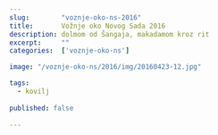```yaml
---
slug:        "voznje-oko-ns-2016"
title:       Vožnje oko Novog Sada 2016
description: dolmom od Šangaja, makadamom kroz rit
excerpt:     ""
categories:  ['voznje-oko-ns']

image: "/voznje-oko-ns/2016/img/20160423-12.jpg"

tags:
  - kovilj
  
published: false
  
---
```


